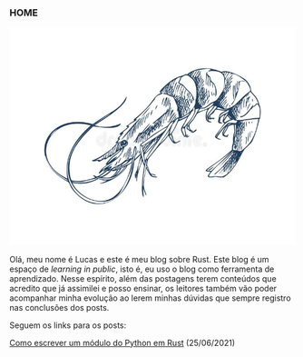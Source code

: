 ### HOME

![alt text](https://github.com/lucascr91/crustacea/blob/main/images/crustacea.jpg)

Olá, meu nome é Lucas e este é meu blog sobre Rust. Este blog é um espaço de *learning in public*, isto é, eu uso o blog como ferramenta de aprendizado. Nesse espírito, além das postagens terem conteúdos que acredito que já assimilei e posso ensinar, os leitores também vão poder acompanhar minha evolução ao lerem minhas dúvidas que sempre registro nas conclusões dos posts.

Seguem os links para os posts:

[Como escrever um módulo do Python em Rust](https://lucascr91.github.io/crustacea/rust2pythonmodule) (25/06/2021)
